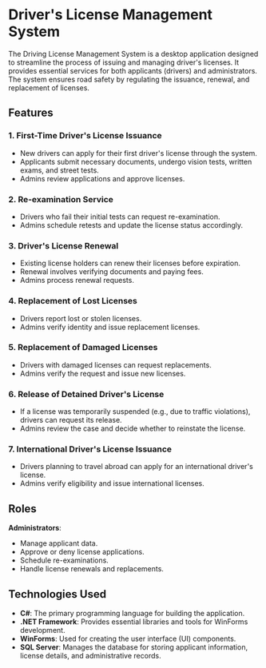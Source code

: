 # Driver's License Management System

The Driving License Management System is a desktop application designed to streamline the process of issuing and managing driver's licenses. It provides essential services for both applicants (drivers) and administrators. The system ensures road safety by regulating the issuance, renewal, and replacement of licenses.

## Features

### 1. First-Time Driver's License Issuance
- New drivers can apply for their first driver's license through the system.
- Applicants submit necessary documents, undergo vision tests, written exams, and street tests.
- Admins review applications and approve licenses.

### 2. Re-examination Service
- Drivers who fail their initial tests can request re-examination.
- Admins schedule retests and update the license status accordingly.

### 3. Driver's License Renewal
- Existing license holders can renew their licenses before expiration.
- Renewal involves verifying documents and paying fees.
- Admins process renewal requests.

### 4. Replacement of Lost Licenses
- Drivers report lost or stolen licenses.
- Admins verify identity and issue replacement licenses.

### 5. Replacement of Damaged Licenses
- Drivers with damaged licenses can request replacements.
- Admins verify the request and issue new licenses.

### 6. Release of Detained Driver's License
- If a license was temporarily suspended (e.g., due to traffic violations), drivers can request its release.
- Admins review the case and decide whether to reinstate the license.

### 7. International Driver's License Issuance
- Drivers planning to travel abroad can apply for an international driver's license.
- Admins verify eligibility and issue international licenses.

## Roles
**Administrators**:
 - Manage applicant data.
 - Approve or deny license applications.
 - Schedule re-examinations.
 - Handle license renewals and replacements.

## Technologies Used
- **C#**: The primary programming language for building the application.
- **.NET Framework**: Provides essential libraries and tools for WinForms development.
- **WinForms**: Used for creating the user interface (UI) components.
- **SQL Server**: Manages the database for storing applicant information, license details, and administrative records.

